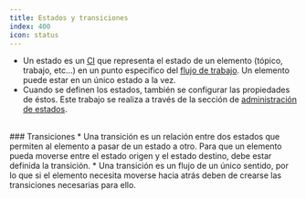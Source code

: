 ```yaml
---
title: Estados y transiciones
index: 400
icon: status
---
```

* Un estado es un [CI](Conceptos/ci) que representa el estado de un elemento (tópico, trabajo, etc...) en un punto especifico del [flujo de trabajo](Conceptos/workflow). Un elemento puede estar en un único estado a la vez.
* Cuando se definen los estados, también se configurar las propiedades de éstos. Este trabajo se realiza a través de la sección de [administración de estados](Administracion/status).


<br />
### Transiciones
* Una transición es un relación entre dos estados que permiten al elemento a pasar de un estado a otro. Para que un elemento pueda moverse entre el estado origen y el estado destino, debe estar definida la transición.
* Una transición es un flujo de un único sentido, por lo que si el elemento necesita moverse hacia atrás deben de crearse las transiciones necesarias para ello. 